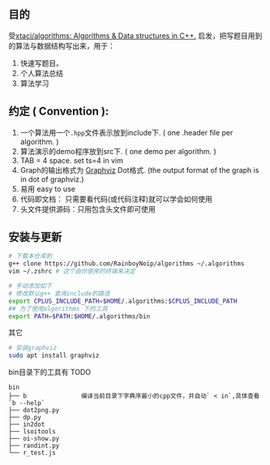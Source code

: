## 目的

受[xtaci/algorithms: Algorithms & Data structures in C++.](https://github.com/xtaci/algorithms) 启发，把写题目用到的算法与数据结构写出来，用于：

1. 快速写题目。
2. 个人算法总结
3. 算法学习

## 约定 ( Convention ):

   1. 一个算法用一个`.hpp`文件表示放到include下. ( one .header file per algorithm. )
   2. 算法演示的demo程序放到src下.  ( one demo per algorithm.  )
   3. TAB = 4 space.  set ts=4 in vim
   4. Graph的输出格式为 [Graphviz](http://www.graphviz.org/) Dot格式.  (the output format of the graph is in dot of graphviz.)
   5. 易用 easy to use
   6. 代码即文档： 只需要看代码(或代码注释)就可以学会如何使用
   7. 头文件提供源码：只用包含头文件即可使用

## 安装与更新

```bash
# 下载本仓库到
g++ clone https://github.com/RainboyNoip/algorithms ~/.algorithms
vim ~/.zshrc # 这个由你使用的终端来决定

# 手动添加如下
# 修改默认g++ 查询include的路径
export CPLUS_INCLUDE_PATH=$HOME/.algorithms:$CPLUS_INCLUDE_PATH
## 为了使用algorithms 下的工具
export PATH=$PATH:$HOME/.algorithms/bin
```

其它

```bash
# 安装graphviz
sudo apt install graphviz
```

bin目录下的工具有 TODO
```plaintext
bin
├── b               编译当前目录下字典序最小的cpp文件，并自动` < in`,具体查看`b --help`
├── dot2png.py
├── dp.py
├── in2dot
├── lsoitools
├── oi-show.py
├── randint.py
└── r_test.js
```
